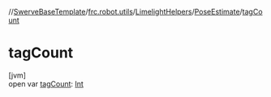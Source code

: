 //[SwerveBaseTemplate](../../../../index.md)/[frc.robot.utils](../../index.md)/[LimelightHelpers](../index.md)/[PoseEstimate](index.md)/[tagCount](tag-count.md)

# tagCount

[jvm]\
open var [tagCount](tag-count.md): [Int](https://kotlinlang.org/api/latest/jvm/stdlib/kotlin/-int/index.html)

